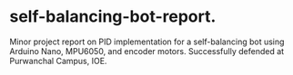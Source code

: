 # self-balancing-bot-report.
Minor project report on PID implementation for a self-balancing bot using Arduino Nano, MPU6050, and encoder motors. Successfully defended at Purwanchal Campus, IOE.
